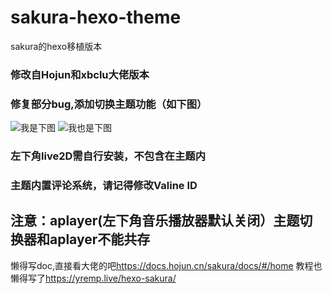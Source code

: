 # sakura-hexo-theme
sakura的hexo移植版本
### 修改自Hojun和xbclu大佬版本
### 修复部分bug,添加切换主题功能（如下图）

![我是下图](https://cdn.jsdelivr.net/gh/imouup/pic/pic/第一屏.PNG)
![我也是下图](https://cdn.jsdelivr.net/gh/imouup/pic/pic/首页文章栏.PNG)

### 左下角live2D需自行安装，不包含在主题内
### 主题内置评论系统，请记得修改Valine ID
## 注意：aplayer(左下角音乐播放器默认关闭）主题切换器和aplayer不能共存

懒得写doc,直接看大佬的吧<https://docs.hojun.cn/sakura/docs/#/home>
教程也懒得写了<https://yremp.live/hexo-sakura/>
